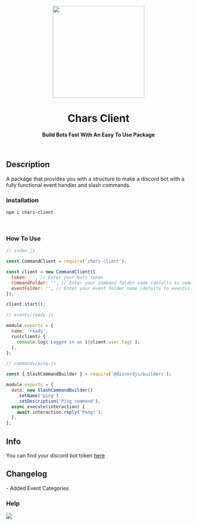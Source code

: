 <p align="center">
  <img width="250" src="https://cdn.discordapp.com/attachments/1138248259228422204/1145384448293093457/KCMvlKq.png">
</p>
<h1 align="center"> Chars Client </h1>
<p align="center">
  <b >Build Bots Fast With An Easy To Use Package</b>
</p>

<br>


## **Description**
A package that provides you with a structure to make a discord bot with a fully functional event handler and slash commands.


### **Installation**
```
npm i chars-client
```
<br>

### **How To Use**


```javascript
// index.js

const CommandClient = require('chars-client');

const client = new CommandClient({
  token: '', // Enter your bots token
  commandFolder: '', // Enter your command folder name (defults to commands)
  eventFolder: '', // Enter your event folder name (defults to events)
});

client.start();
```

```javascript
// events/ready.js

module.exports = {
  name: 'ready',
  run(client) {
    console.log(`Logged in as ${client.user.tag}`);
  },
};
```

```javascript
// commands/ping.js

const { SlashCommandBuilder } = require('@discordjs/builders');

module.exports = {
  data: new SlashCommandBuilder()
    .setName('ping')
    .setDescription('Ping command'),
  async execute(interaction) {
    await interaction.reply('Pong!');
  },
};
```

## Info
<p>You can find your discord bot token <a href="https://discord.com/developers/applications/">here</a></p>

## Changelog
<p>
- Added Event Categories
</p>


### Help
[![](https://dcbadge.vercel.app/api/server/bGy3qtEHtV)](https://discord.gg/bGy3qtEHtV)